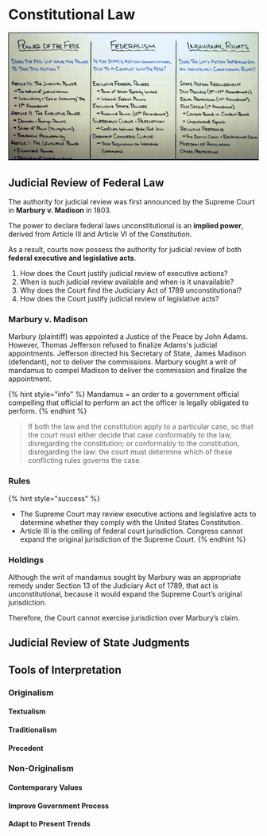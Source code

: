 # Constitutional Law

![Con Law Matrix](<../../.gitbook/assets/Con Law.png>)

## Judicial Review of Federal Law

The authority for judicial review was first announced by the Supreme Court in **Marbury v. Madison** in 1803.

The power to declare federal laws unconstitutional is an **implied power**, derived from Article III and Article VI of the Constitution.&#x20;

As a result, courts now possess the authority for judicial review of both **federal executive and legislative acts**.

1. How does the Court justify judicial review of executive actions?
2. When is such judicial review available and when is it unavailable?&#x20;
3. Why does the Court find the Judiciary Act of 1789 unconstitutional?&#x20;
4. How does the Court justify judicial review of legislative acts?

### Marbury v. Madison

Marbury (plaintiff) was appointed a Justice of the Peace by John Adams. However, Thomas Jefferson refused to finalize Adams's judicial appointments. Jefferson directed his Secretary of State, James Madison (defendant), not to deliver the commissions. Marbury sought a writ of mandamus to compel Madison to deliver the commission and finalize the appointment.

{% hint style="info" %}
Mandamus = an order to a government official compelling that official to perform an act the officer is legally obligated to perform.
{% endhint %}

> If both the law and the constitution apply to a particular case, so that the court must either decide that case conformably to the law, disregarding the constitution; or conformably to the constitution, disregarding the law: the court must determine which of these conflicting rules governs the case.&#x20;

### Rules

{% hint style="success" %}
* The Supreme Court may review executive actions and legislative acts to determine whether they comply with the United States Constitution.
* Article III is the ceiling of federal court jurisdiction. Congress cannot expand the original jurisdiction of the Supreme Court.
{% endhint %}

### Holdings

Although the writ of mandamus sought by Marbury was an appropriate remedy under Section 13 of the Judiciary Act of 1789, that act is unconstitutional, because it would expand the Supreme Court’s original jurisdiction.

Therefore, the Court cannot exercise jurisdiction over Marbury’s claim.

## Judicial Review of State Judgments



## Tools of Interpretation

### Originalism

#### Textualism

#### Traditionalism

#### Precedent&#x20;

### Non-Originalism

#### Contemporary Values

#### Improve Government Process

#### Adapt to Present Trends

